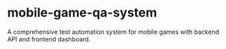# mobile-game-qa-system

A comprehensive test automation system for mobile games with backend API and frontend dashboard.
